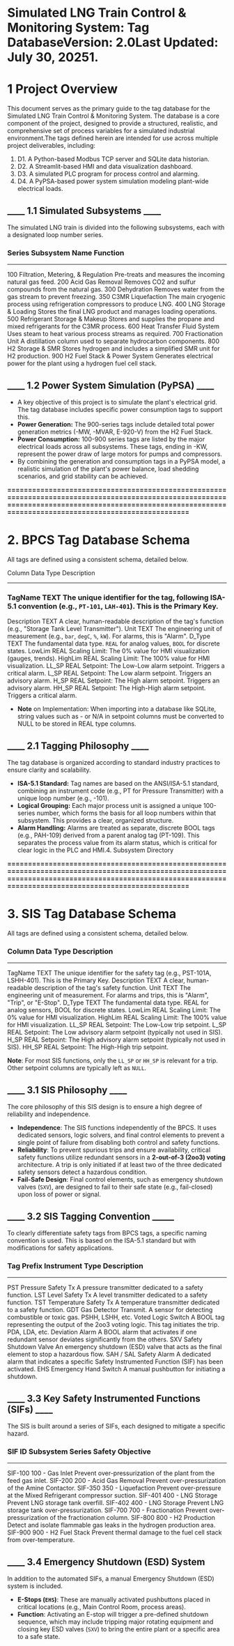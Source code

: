 # Simulated LNG Train Control & Monitoring System: Tag DatabaseVersion: 2.0Last Updated: July 30, 20251. 



# 1 Project Overview
This document serves as the primary guide to the tag database for the Simulated LNG Train Control & Monitoring System. The database is a core component of the project, designed to provide a structured, realistic, and comprehensive set of process variables for a simulated industrial environment.The tags defined herein are intended for use across multiple project deliverables, including:
1. D1. A Python-based Modbus TCP server and SQLite data historian.
2. D2. A Streamlit-based HMI and data visualization dashboard.
3. D3. A simulated PLC program for process control and alarming.
4. D4. A PyPSA-based power system simulation modeling plant-wide electrical loads.



## ____ 1.1 Simulated Subsystems ____ 

The simulated LNG train is divided into the following subsystems, each with a designated loop number series.

### Series	Subsystem Name                    	Function
------	    ----------------------------------	-------------------------------------------------------------------------
100   	    Filtration, Metering, & Regulation	Pre-treats and measures the incoming natural gas feed.
200   	    Acid Gas Removal                  	Removes CO2 and sulfur compounds from the natural gas.
300   	    Dehydration                       	Removes water from the gas stream to prevent freezing.
350   	    C3MR Liquefaction                 	The main cryogenic process using refrigeration compressors to produce LNG.
400   	    LNG Storage & Loading             	Stores the final LNG product and manages loading operations.
500   	    Refrigerant Storage & Makeup      	Stores and supplies the propane and mixed refrigerants for the C3MR process.
600   	    Heat Transfer Fluid System        	Uses steam to heat various process streams as required.
700   	    Fractionation Unit                	A distillation column used to separate hydrocarbon components.
800   	    H2 Storage & SMR                  	Stores hydrogen and includes a simplified SMR unit for H2 production.
900   	    H2 Fuel Stack & Power System      	Generates electrical power for the plant using a hydrogen fuel cell stack.



## ____ 1.2 Power System Simulation (PyPSA) ____

- A key objective of this project is to simulate the plant's electrical grid. The tag database includes specific power consumption tags to support this.
- **Power Generation:** The 900-series tags include detailed total power generation metrics (-MW, -MVAR, E-920-V) from the H2 Fuel Stack.
- **Power Consumption:** 100-900 series tags are listed by the major electrical loads across all subsystems. These tags, ending in -KW, represent the power draw of large motors for pumps and compressors. 
- By combining the generation and consumption tags in a PyPSA model, a realistic simulation of the plant's power balance, load shedding scenarios, and grid stability can be achieved.



**===========================================================================================================================================================================================================**
# 2. BPCS Tag Database Schema

All tags are defined using a consistent schema, detailed below.

Column     	    Data Type	Description
----------	    -----------	-----------------------------------------------------------------------------------------------------------------
### TagName    	TEXT     	The unique identifier for the tag, following ISA-5.1 convention (e.g., `PT-101`, `LAH-401`). This is the Primary Key.
Description	    TEXT     	    A clear, human-readable description of the tag's function (e.g., "Storage Tank Level Transmitter").
Unit       	    TEXT     	    The engineering unit of measurement (e.g., `bar`, `degC`, `%`, `kW`). For alarms, this is "Alarm".
D_Type     	    TEXT     	    The fundamental data type. `REAL` for analog values, `BOOL` for discrete states.
LowLim     	    REAL     	    Scaling Limit: The 0% value for HMI visualization (gauges, trends).
HighLim    	    REAL     	    Scaling Limit: The 100% value for HMI visualization.
LL_SP      	    REAL     	    Setpoint: The Low-Low alarm setpoint. Triggers a critical alarm.
L_SP       	    REAL     	    Setpoint: The Low alarm setpoint. Triggers an advisory alarm.
H_SP       	    REAL     	    Setpoint: The High alarm setpoint. Triggers an advisory alarm.
HH_SP      	    REAL     	    Setpoint: The High-High alarm setpoint. Triggers a critical alarm.

- **Note** on Implementation: When importing into a database like SQLite, string values such as - or N/A in setpoint columns must be converted to NULL to be stored in REAL type columns.



## ____ 2.1 Tagging Philosophy ____

The tag database is organized according to standard industry practices to ensure clarity and scalability.

- **ISA-5.1 Standard:** Tag names are based on the ANSI/ISA-5.1 standard, combining an instrument code (e.g., PT for Pressure Transmitter) with a unique loop number (e.g., -101).
- **Logical Grouping:** Each major process unit is assigned a unique 100-series number, which forms the basis for all loop numbers within that subsystem. This provides a clear, organized structure.
- **Alarm Handling:** Alarms are treated as separate, discrete BOOL tags (e.g., PAH-109) derived from a parent analog tag (PT-109). This separates the process value from its alarm status, which is critical for clear logic in the PLC and HMI.4. Subsystem Directory



**===========================================================================================================================================================================================================**
# 3. SIS Tag Database Schema

All tags are defined using a consistent schema, detailed below.

### Column          Data Type           Description
------------	    --------------	    -----------------------------------------------------------------------------------------------------
TagName             TEXT                The unique identifier for the safety tag (e.g., PST-101A, LSHH-401). This is the Primary Key.
Description         TEXT                A clear, human-readable description of the tag's safety function.
Unit                TEXT                The engineering unit of measurement. For alarms and trips, this is "Alarm", "Trip", or "E-Stop".
D_Type              TEXT                The fundamental data type. REAL for analog sensors, BOOL for discrete states.
LowLim              REAL                Scaling Limit: The 0% value for HMI visualization.
HighLim             REAL                Scaling Limit: The 100% value for HMI visualization.
LL_SP               REAL                Setpoint: The Low-Low trip setpoint.
L_SP                REAL                Setpoint: The Low advisory alarm setpoint (typically not used in SIS).
H_SP                REAL                Setpoint: The High advisory alarm setpoint (typically not used in SIS).
HH_SP               REAL                Setpoint: The High-High trip setpoint.

**Note**: For most SIS functions, only the `LL_SP` or `HH_SP` is relevant for a trip. Other setpoint columns are typically left as `NULL`.



## ____ 3.1 SIS Philosophy ____

The core philosophy of this SIS design is to ensure a high degree of reliability and independence.

* **Independence**: The SIS functions independently of the BPCS. It uses dedicated sensors, logic solvers, and final control elements to prevent a single point of failure from disabling both control and safety functions.
* **Reliability**: To prevent spurious trips and ensure availability, critical safety functions utilize redundant sensors in a **2-out-of-3 (2oo3) voting** architecture. A trip is only initiated if at least two of the three dedicated safety sensors detect a hazardous condition.
* **Fail-Safe Design**: Final control elements, such as emergency shutdown valves (`SXV`), are designed to fail to their safe state (e.g., fail-closed) upon loss of power or signal.



## ____ 3.2 SIS Tagging Convention _____

To clearly differentiate safety tags from BPCS tags, a specific naming convention is used. This is based on the ISA-5.1 standard but with modifications for safety applications.

### Tag Prefix      Instrument Type         Description
------------	    ----------------------  ----------------------------------------------------------------------------------------------------
PST                 Pressure Safety Tx      A pressure transmitter dedicated to a safety function.
LST                 Level Safety Tx         A level transmitter dedicated to a safety function.
TST                 Temperature Safety Tx   A temperature transmitter dedicated to a safety function.
GDT                 Gas Detector Transmit.  A sensor for detecting combustible or toxic gas.
PSHH, LSHH, etc.    Voted Logic Switch      A BOOL tag representing the output of the 2oo3 voting logic. This tag initiates the trip.
PDA, LDA, etc.      Deviation Alarm         A BOOL alarm that activates if one redundant sensor deviates significantly from the others.
SXV                 Safety Shutdown Valve   An emergency shutdown (ESD) valve that acts as the final element to stop a hazardous flow.
SAH / SAL           Safety Alarm            A dedicated alarm that indicates a specific Safety Instrumented Function (SIF) has been activated.
EHS                 Emergency Hand Switch   A manual pushbutton for initiating a shutdown.



## ____ 3.3 Key Safety Instrumented Functions (SIFs) ____

The SIS is built around a series of SIFs, each designed to mitigate a specific hazard.

### SIF ID          Subsystem Series        Safety Objective
------------	    ----------------------  -------------------------------------------------------------------------
SIF-100             100 - Gas Inlet         Prevent over-pressurization of the plant from the feed gas inlet.
SIF-200             200 - Acid Gas Removal  Prevent over-pressurization of the Amine Contactor.
SIF-350             350 - Liquefaction      Prevent over-pressure at the Mixed Refrigerant compressor suction.
SIF-401             400 - LNG Storage       Prevent LNG storage tank overfill.
SIF-402             400 - LNG Storage       Prevent LNG storage tank over-pressurization.
SIF-700             700 - Fractionation     Prevent over-pressurization of the fractionation column.
SIF-800             800 - H2 Production     Detect and isolate flammable gas leaks in the hydrogen production area.
SIF-900             900 - H2 Fuel Stack     Prevent thermal damage to the fuel cell stack from over-temperature.



## ____ 3.4 Emergency Shutdown (ESD) System

In addition to the automated SIFs, a manual Emergency Shutdown (ESD) system is included.

* **E-Stops (`EHS`)**: These are manually activated pushbuttons placed in critical locations (e.g., Main Control Room, process areas).
* **Function**: Activating an E-stop will trigger a pre-defined shutdown sequence, which may include tripping major rotating equipment and closing key ESD valves (`SXV`) to bring the entire plant or a specific area to a safe state.
